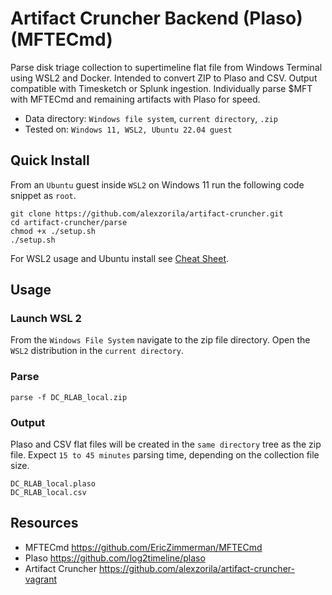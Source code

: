 # Artifact Cruncher Backend (Plaso) (MFTECmd)
Parse disk triage collection to supertimeline flat file from Windows Terminal using WSL2 and Docker. Intended to convert ZIP to Plaso and CSV. Output compatible with Timesketch or Splunk ingestion. Individually parse $MFT with MFTECmd and remaining artifacts with Plaso for speed.

* Data directory: `Windows file system`, `current directory`, `.zip`
* Tested on: `Windows 11, WSL2, Ubuntu 22.04 guest`

## Quick Install
From an `Ubuntu` guest inside `WSL2` on Windows 11 run the following code snippet as `root`.
```
git clone https://github.com/alexzorila/artifact-cruncher.git
cd artifact-cruncher/parse
chmod +x ./setup.sh
./setup.sh
```
For WSL2 usage and Ubuntu install see [Cheat Sheet](../README.md#wsl-2-cheat-sheet).

## Usage
### Launch WSL 2
From the `Windows File System` navigate to the zip file directory. Open the `WSL2` distribution in the `current directory`.

### Parse
```
parse -f DC_RLAB_local.zip
```

### Output
Plaso and CSV flat files will be created in the `same directory` tree as the zip file. Expect `15 to 45 minutes` parsing time, depending on the collection file size.

```
DC_RLAB_local.plaso
DC_RLAB_local.csv
```

## Resources
* MFTECmd https://github.com/EricZimmerman/MFTECmd
* Plaso https://github.com/log2timeline/plaso
* Artifact Cruncher https://github.com/alexzorila/artifact-cruncher-vagrant
